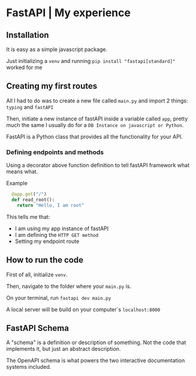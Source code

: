 # FastAPI | My experience

## Installation

It is easy as a simple javascript package.

Just initializing a `venv` and running `pip install "fastapi[standard]"` worked for me

## Creating my first routes

All I had to do was to create a new file called `main.py` and import 2 things: `typing` and `fastAPI`

Then, initiate a new instance of fastAPI inside a variable called `app`, pretty much the same I usually do for a 
`DB Instance on javascript or Python`.

FastAPI is a Python class that provides all the functionality for your API.

### Defining endpoints and methods

Using a decorator above function definition to tell fastAPI framework what means what.

Example 

```python
  @app.get("/")
  def read_root():
    return "Hello, I am root"
```

This tells me that:

- I am using my app instance of fastAPI
- I am defining the `HTTP GET method`
- Setting my endpoint route

## How to run the code

First of all, initialize `venv`.

Then, navigate to the folder where your `main.py` is.

On your terminal, run `fastapi dev main.py`

A local server will be build on your computer´s `localhost:8000`


## FastAPI Schema

A "schema" is a definition or description of something. Not the code that implements it, but just an
abstract description.

The OpenAPI schema is what powers the two interactive documentation systems included.

